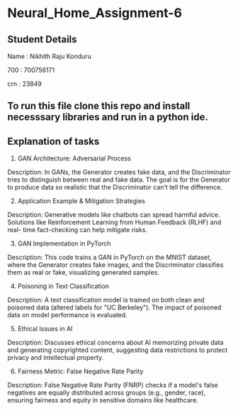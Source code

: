 # Neural_Home_Assignment-6

## Student Details

Name : Nikhith Raju Konduru

700 : 700756171

crn : 23849 

## To run this file clone this repo and install necesssary libraries and run in a python ide.

## Explanation of tasks

1. GAN Architecture: Adversarial Process

Description: In GANs, the Generator creates fake data, and the Discriminator tries to distinguish between real and fake data. The goal is for the 
Generator to produce data so realistic that the Discriminator can’t tell the difference.

2. Application Example & Mitigation Strategies

Description: Generative models like chatbots can spread harmful advice. Solutions like Reinforcement Learning from Human Feedback (RLHF) and real-
time fact-checking can help mitigate risks.

3. GAN Implementation in PyTorch

Description: This code trains a GAN in PyTorch on the MNIST dataset, where the Generator creates fake images, and the Discriminator classifies 
them as real or fake, visualizing generated samples.

4. Poisoning in Text Classification

Description: A text classification model is trained on both clean and poisoned data (altered labels for "UC Berkeley"). The impact of poisoned 
data on model performance is evaluated.

5. Ethical Issues in AI

Description: Discusses ethical concerns about AI memorizing private data and generating copyrighted content, suggesting data restrictions to 
protect privacy and intellectual property.

6. Fairness Metric: False Negative Rate Parity

Description: False Negative Rate Parity (FNRP) checks if a model's false negatives are equally distributed across groups (e.g., gender, race), 
ensuring fairness and equity in sensitive domains like healthcare.
